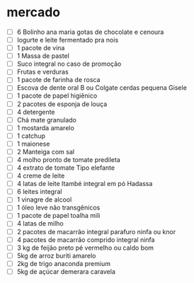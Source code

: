 # mercado
- [ ] 6 Bolinho ana maria gotas de chocolate e cenoura
- [ ] Iogurte e leite fermentado pra nois
- [ ] 1 pacote de vina
- [ ] 1 Massa de pastel
- [ ] Suco integral no caso de promoção
- [ ] Frutas e verduras
- [ ] 1 pacote de farinha de rosca
- [ ] Escova de dente oral B ou Colgate cerdas pequena Gisele
- [ ] 1 pacote de papel higiênico
- [ ] 2 pacotes de esponja de louça
- [ ] 4 detergente
- [ ] Chá mate granulado
- [ ] 1 mostarda amarelo
- [ ] 1 catchup
- [ ] 1 maionese
- [ ] 2 Manteiga com sal
- [ ] 4 molho pronto de tomate predileta
- [ ] 4 extrato de tomate Tipo elefante
- [ ] 4 creme de leite
- [ ] 4 latas de leite Itambé integral em pó Hadassa
- [ ] 6 leites integral
- [ ] 1 vinagre de alcool
- [ ] 1 óleo leve não transgênicos
- [ ] 1 pacote de papel toalha mili
- [ ] 4 latas de milho
- [ ] 2 pacotes de macarrão integral parafuro ninfa ou knor
- [ ] 4 pacotes de macarrão comprido integral ninfa
- [ ] 3 kg de feijão preto pé vermelho ou caldo bom
- [ ] 5kg de arroz buriti amarelo
- [ ] 2kg de trigo anaconda premium
- [ ] 5kg de açúcar demerara caravela
